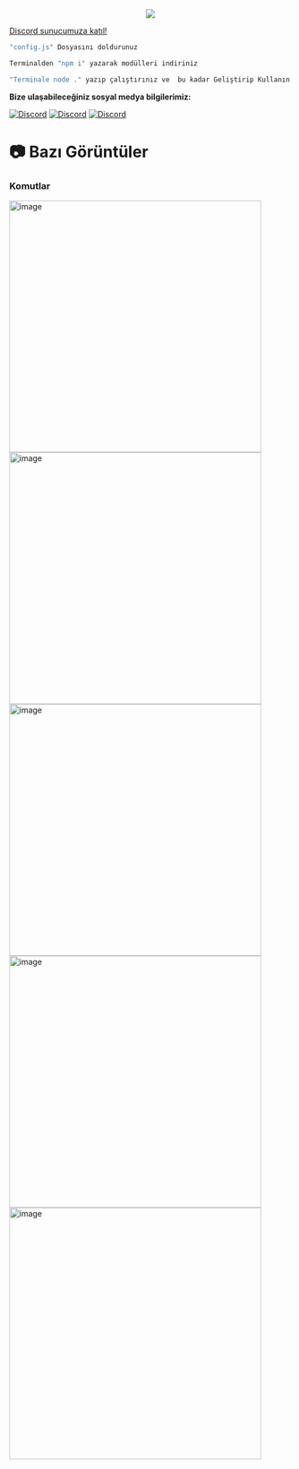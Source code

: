 <div align="center">
    <img src="https://komarev.com/ghpvc/?username=mutifix&color=yellow"/>
</div>


<a href="https://discord.gg/codezone" target="_blank">Discord sunucumuza katıl!</a>


```js
"config.js" Dosyasını doldurunuz

Terminalden "npm i" yazarak modülleri indiriniz

"Terminale node ." yazıp çalıştırınız ve  bu kadar Geliştirip Kullanın :D
```

**Bize ulaşabileceğiniz sosyal medya bilgilerimiz:**

 [![Discord](https://lanyard.cnrad.dev/api/1179280051443867728)](https://discord.com/users/1179280051443867728)
 [![Discord](https://lanyard.cnrad.dev/api/136619876407050240)](https://discord.com/users/136619876407050240)
 [![Discord](https://lanyard.cnrad.dev/api/693185687758962698)](https://discord.com/users/693185687758962698)


# 📷 Bazı Görüntüler

### Komutlar

 <img width="450" alt="image" src="https://cdn.discordapp.com/attachments/1207066751733338225/1208865367284252762/Ekran_Resmi_2024-02-18_22.58.56.png?ex=65e4d69b&is=65d2619b&hm=3859d0852ad9350997223c944a967913e3b5c2a00ba441323175c10877881b40&">

 
 <img width="450" alt="image" src="https://cdn.discordapp.com/attachments/1207066751733338225/1208866090613080125/Ekran_Resmi_2024-02-18_22.59.57.png?ex=65e4d747&is=65d26247&hm=01eaec627773d2a55eea7b831e3445af472adeaeecb9795fd2ee75c8e5b18ede&">


 <img width="450" alt="image" src="https://cdn.discordapp.com/attachments/1207066751733338225/1208866090906812426/Ekran_Resmi_2024-02-18_23.00.10.png?ex=65e4d747&is=65d26247&hm=356c99c9f0fd234a6b891e682d30b381e2f6caf418929434b04c8fd51a049d3d&">


 <img width="450" alt="image" src="https://cdn.discordapp.com/attachments/1207066751733338225/1208866091703738510/Ekran_Resmi_2024-02-18_23.00.46.png?ex=65e4d747&is=65d26247&hm=9535504bba733ba8bb01b39351db5839015a1203e086dc8e1e6170c92cfd08a8&">


 <img width="450" alt="image" src="https://cdn.discordapp.com/attachments/1207066751733338225/1208866091967709274/Ekran_Resmi_2024-02-18_23.01.15.png?ex=65e4d747&is=65d26247&hm=fcc57be984fd2ddbae7d64c9ae6c5e2b5c76596194c30d339b84ed5a67697da6&">
